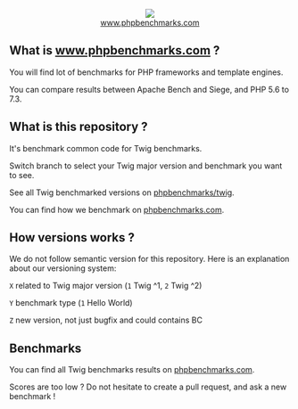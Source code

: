<p align="center">
  <img src="http://www.phpbenchmarks.com/images/logo_github.png">
  <br>
  <a href="http://www.phpbenchmarks.com" target="_blank">www.phpbenchmarks.com</a>
</p>

## What is www.phpbenchmarks.com ?

You will find lot of benchmarks for PHP frameworks and template engines.

You can compare results between Apache Bench and Siege, and PHP 5.6 to 7.3.

## What is this repository ?

It's benchmark common code for Twig benchmarks.

Switch branch to select your Twig major version and benchmark you want to see.

See all Twig benchmarked versions on [phpbenchmarks/twig](https://github.com/phpbenchmarks/twig).

You can find how we benchmark on [phpbenchmarks.com](http://www.phpbenchmarks.com/en/benchmark-protocol.html).

## How versions works ?

We do not follow semantic version for this repository. Here is an explanation about our versioning system:

`X` related to Twig major version (`1` Twig ^1, `2` Twig ^2)

`Y` benchmark type (`1` Hello World)

`Z` new version, not just bugfix and could contains BC

## Benchmarks

You can find all Twig benchmarks results on [phpbenchmarks.com](http://www.phpbenchmarks.com/en/benchmark/twig.html).

Scores are too low ? Do not hesitate to create a pull request, and ask a new benchmark !
